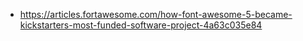 - https://articles.fortawesome.com/how-font-awesome-5-became-kickstarters-most-funded-software-project-4a63c035e84
